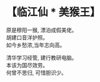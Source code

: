 # 【临江仙 * 美猴王】

原是穆阳一猴, 漂泊成假美佬。  
胡建口音洋护照。  
如今乡愁浓,当年志向高。  

清华学习经管, 建行教研电脑。  
本该为国尽效劳。  
何曾不思归, 可惜胆识少。

